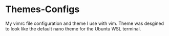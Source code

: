 # Themes-Configs
My vimrc file configuration and theme I use with vim. Theme was desgined to look like the default nano theme for the Ubuntu WSL terminal.
